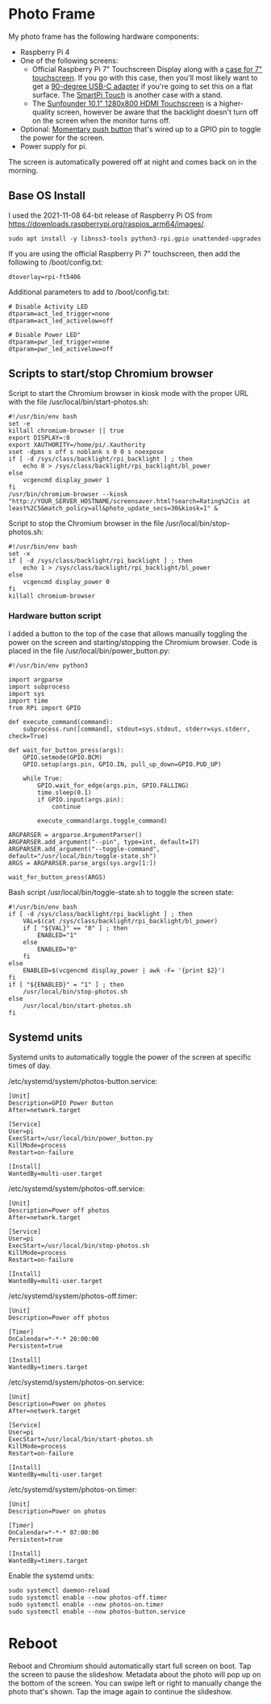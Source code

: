 # Photo Frame

My photo frame has the following hardware components:

- Raspberry Pi 4
- One of the following screens:
  - Official Raspberry Pi 7" Touchscreen Display along with a
    [case for 7" touchscreen](https://thepihut.com/products/raspberry-pi-official-7-touchscreen-case).
    If you go with this case, then you'll most likely want to get a
    [90-degree USB-C adapter](https://thepihut.com/products/usb-c-angle-adapter) if you're going
    to set this on a flat surface. The [SmartPi Touch](https://www.sparkfun.com/products/14059) is
    another case with a stand.
  - The
    [Sunfounder 10.1" 1280x800 HDMI Touchscreen](https://www.sunfounder.com/products/10inch-touchscreen-for-raspberrypi)
    is a higher-quality screen, however be aware that the backlight doesn't turn off on the
    screen when the monitor turns off.
- Optional: [Momentary push button](https://www.adafruit.com/product/1445) that's wired
  up to a GPIO pin to toggle the power for the screen.
- Power supply for pi.

The screen is automatically powered off at night and comes back on in the morning.

## Base OS Install

I used the 2021-11-08 64-bit release of Raspberry Pi OS from
https://downloads.raspberrypi.org/raspios_arm64/images/.

    sudo apt install -y libnss3-tools python3-rpi.gpio unattended-upgrades

If you are using the official Raspberry Pi 7" touchscreen, then
add the following to /boot/config.txt:

    dtoverlay=rpi-ft5406

Additional parameters to add to /boot/config.txt:

    # Disable Activity LED
    dtparam=act_led_trigger=none
    dtparam=act_led_activelow=off

    # Disable Power LED"
    dtparam=pwr_led_trigger=none
    dtparam=pwr_led_activelow=off

## Scripts to start/stop Chromium browser

Script to start the Chromium browser in kiosk mode with the proper URL with the file
/usr/local/bin/start-photos.sh:

    #!/usr/bin/env bash
    set -e
    killall chromium-browser || true
    export DISPLAY=:0
    export XAUTHORITY=/home/pi/.Xauthority
    xset -dpms s off s noblank s 0 0 s noexpose
    if [ -d /sys/class/backlight/rpi_backlight ] ; then
    	echo 0 > /sys/class/backlight/rpi_backlight/bl_power
    else
    	vcgencmd display_power 1
    fi
    /usr/bin/chromium-browser --kiosk "http://YOUR_SERVER_HOSTNAME/screensaver.html?search=Rating%2Cis at least%2C5&match_policy=all&photo_update_secs=30&kiosk=1" &

Script to stop the Chromium browser in the file /usr/local/bin/stop-photos.sh:

    #!/usr/bin/env bash
    set -x
    if [ -d /sys/class/backlight/rpi_backlight ] ; then
    	echo 1 > /sys/class/backlight/rpi_backlight/bl_power
    else
    	vcgencmd display_power 0
    fi
    killall chromium-browser

### Hardware button script

I added a button to the top of the case that allows manually toggling the power on the screen
and starting/stopping the Chromium browser. Code is placed in the file
/usr/local/bin/power_button.py:

    #!/usr/bin/env python3
    
    import argparse
    import subprocess
    import sys
    import time
    from RPi import GPIO
    
    def execute_command(command):
        subprocess.run([command], stdout=sys.stdout, stderr=sys.stderr, check=True)
    
    def wait_for_button_press(args):
        GPIO.setmode(GPIO.BCM)
        GPIO.setup(args.pin, GPIO.IN, pull_up_down=GPIO.PUD_UP)
    
        while True:
            GPIO.wait_for_edge(args.pin, GPIO.FALLING)
            time.sleep(0.1)
            if GPIO.input(args.pin):
                continue
    
            execute_command(args.toggle_command)
    
    ARGPARSER = argparse.ArgumentParser()
    ARGPARSER.add_argument("--pin", type=int, default=17)
    ARGPARSER.add_argument("--toggle-command", default="/usr/local/bin/toggle-state.sh")
    ARGS = ARGPARSER.parse_args(sys.argv[1:])
    
    wait_for_button_press(ARGS)

Bash script /usr/local/bin/toggle-state.sh to toggle the screen state:

    #!/usr/bin/env bash
    if [ -d /sys/class/backlight/rpi_backlight ] ; then
    	VAL=$(cat /sys/class/backlight/rpi_backlight/bl_power)
    	if [ "${VAL}" == "0" ] ; then
    		ENABLED="1"
    	else
    		ENABLED="0"
    	fi
    else
    	ENABLED=$(vcgencmd display_power | awk -F= '{print $2}')
    fi
    if [ "${ENABLED}" = "1" ] ; then
    	/usr/local/bin/stop-photos.sh
    else
    	/usr/local/bin/start-photos.sh
    fi

## Systemd units

Systemd units to automatically toggle the power of the screen at specific times of day.

/etc/systemd/system/photos-button.service:

    [Unit]
    Description=GPIO Power Button
    After=network.target
    
    [Service]
    User=pi
    ExecStart=/usr/local/bin/power_button.py
    KillMode=process
    Restart=on-failure
    
    [Install]
    WantedBy=multi-user.target

/etc/systemd/system/photos-off.service:

    [Unit]
    Description=Power off photos
    After=network.target
    
    [Service]
    User=pi
    ExecStart=/usr/local/bin/stop-photos.sh
    KillMode=process
    Restart=on-failure
    
    [Install]
    WantedBy=multi-user.target

/etc/systemd/system/photos-off.timer:

    [Unit]
    Description=Power off photos
    
    [Timer]
    OnCalendar=*-*-* 20:00:00
    Persistent=true
    
    [Install]
    WantedBy=timers.target

/etc/systemd/system/photos-on.service:

    [Unit]
    Description=Power on photos
    After=network.target
    
    [Service]
    User=pi
    ExecStart=/usr/local/bin/start-photos.sh
    KillMode=process
    Restart=on-failure
    
    [Install]
    WantedBy=multi-user.target

/etc/systemd/system/photos-on.timer:

    [Unit]
    Description=Power on photos
    
    [Timer]
    OnCalendar=*-*-* 07:00:00
    Persistent=true
    
    [Install]
    WantedBy=timers.target

Enable the systemd units:

    sudo systemctl daemon-reload
    sudo systemctl enable --now photos-off.timer
    sudo systemctl enable --now photos-on.timer
    sudo systemctl enable --now photos-button.service

# Reboot

Reboot and Chromium should automatically start full screen on boot. Tap the screen to pause the
slideshow. Metadata about the photo will pop up on the bottom of the screen. You can swipe left
or right to manually change the photo that's shown. Tap the image again to continue the slideshow.

